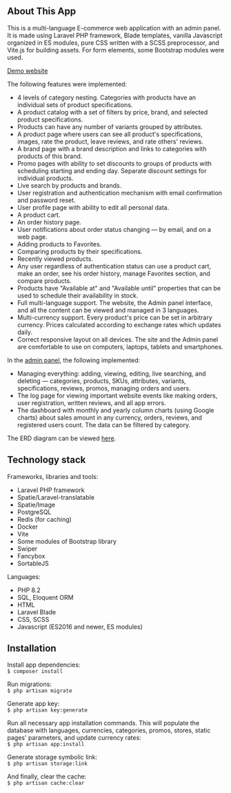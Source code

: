 ## About This App

This is a multi-language E-commerce web application with an admin panel. It is made using Laravel PHP framework, Blade templates, vanilla Javascript organized in ES modules, pure CSS written with a SCSS preprocessor, and Vite.js for building assets. For form elements, some Bootstrap modules were used.

[Demo website](https://eshop2.den15.dev)

The following features were implemented:

- 4 levels of category nesting. Categories with products have an individual sets of product specifications.
- A product catalog with a set of filters by price, brand, and selected product specifications.
- Products can have any number of variants grouped by attributes.
- A product page where users can see all product's specifications, images, rate the product, leave reviews, and rate others' reviews.
- A brand page with a brand description and links to categories with products of this brand.
- Promo pages with ability to set discounts to groups of products with scheduling starting and ending day. Separate discount settings for individual products.
- Live search by products and brands.
- User registration and authentication mechanism with email confirmation and password reset.
- User profile page with ability to edit all personal data.
- A product cart.
- An order history page.
- User notifications about order status changing — by email, and on a web page.
- Adding products to Favorites.
- Comparing products by their specifications.
- Recently viewed products.
- Any user regardless of authentication status can use a product cart, make an order, see his order history, manage Favorites section, and compare products.
- Products have "Available at" and "Available until" properties that can be used to schedule their availability in stock.
- Full multi-language support. The website, the Admin panel interface, and all the content can be viewed and managed in 3 languages.
- Multi-currency support. Every product's price can be set in arbitrary currency. Prices calculated according to exchange rates which updates daily.
- Correct responsive layout on all devices. The site and the Admin panel are comfortable to use on computers, laptops, tablets and smartphones.

In the [admin panel](https://eshop2.den15.dev/admin), the following implemented:

- Managing everything: adding, viewing, editing, live searching, and deleting — categories, products, SKUs, attributes, variants, specifications, reviews, promos, managing orders and users.
- The log page for viewing important website events like making orders, user registration, written reviews, and all app errors.
- The dashboard with monthly and yearly column charts (using Google charts) about sales amount in any currency, orders, reviews, and registered users count. The data can be filtered by category.

The ERD diagram can be viewed [here](https://dbdiagram.io/d/Eshop2-65dc93615cd0412774d47280).


## Technology stack

Frameworks, libraries and tools:

- Laravel PHP framework
- Spatie/Laravel-translatable
- Spatie/Image
- PostgreSQL
- Redis (for caching)
- Docker
- Vite
- Some modules of Bootstrap library
- Swiper
- Fancybox
- SortableJS

Languages:

- PHP 8.2
- SQL, Eloquent ORM
- HTML
- Laravel Blade
- CSS, SCSS
- Javascript (ES2016 and newer, ES modules)


## Installation

Install app dependencies:\
`$ composer install`

Run migrations:\
`$ php artisan migrate`

Generate app key:\
`$ php artisan key:generate`

Run all necessary app installation commands. This will populate the database with languages, currencies, categories, promos, stores, static pages' parameters, and update currency rates:\
`$ php artisan app:install`

Generate storage symbolic link:\
`$ php artisan storage:link`

And finally, clear the cache:\
`$ php artisan cache:clear`